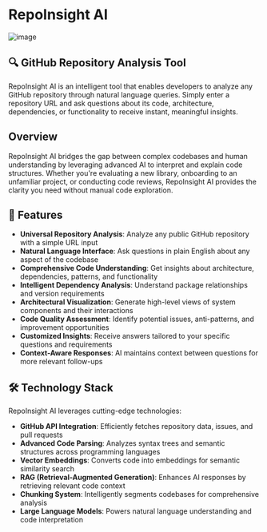 # RepoInsight AI
![image](https://github.com/user-attachments/assets/e113fa4b-889a-4c03-ad46-55d62640a03d)

## 🔍 GitHub Repository Analysis Tool

RepoInsight AI is an intelligent tool that enables developers to analyze any GitHub repository through natural language queries. Simply enter a repository URL and ask questions about its code, architecture, dependencies, or functionality to receive instant, meaningful insights.

## Overview

RepoInsight AI bridges the gap between complex codebases and human understanding by leveraging advanced AI to interpret and explain code structures. Whether you're evaluating a new library, onboarding to an unfamiliar project, or conducting code reviews, RepoInsight AI provides the clarity you need without manual code exploration.

## 🚀 Features

- **Universal Repository Analysis**: Analyze any public GitHub repository with a simple URL input
- **Natural Language Interface**: Ask questions in plain English about any aspect of the codebase
- **Comprehensive Code Understanding**: Get insights about architecture, dependencies, patterns, and functionality
- **Intelligent Dependency Analysis**: Understand package relationships and version requirements
- **Architectural Visualization**: Generate high-level views of system components and their interactions
- **Code Quality Assessment**: Identify potential issues, anti-patterns, and improvement opportunities
- **Customized Insights**: Receive answers tailored to your specific questions and requirements
- **Context-Aware Responses**: AI maintains context between questions for more relevant follow-ups

## 🛠️ Technology Stack

RepoInsight AI leverages cutting-edge technologies:

- **GitHub API Integration**: Efficiently fetches repository data, issues, and pull requests
- **Advanced Code Parsing**: Analyzes syntax trees and semantic structures across programming languages
- **Vector Embeddings**: Converts code into embeddings for semantic similarity search
- **RAG (Retrieval-Augmented Generation)**: Enhances AI responses by retrieving relevant code context
- **Chunking System**: Intelligently segments codebases for comprehensive analysis
- **Large Language Models**: Powers natural language understanding and code interpretation


